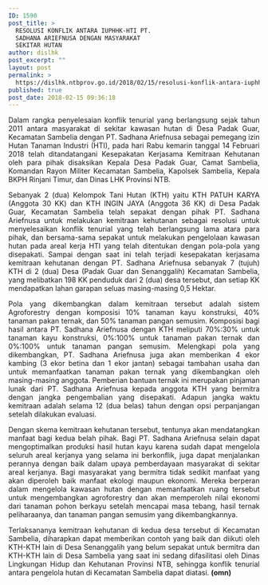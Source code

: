 ```yaml
---
ID: 1590
post_title: >
  RESOLUSI KONFLIK ANTARA IUPHHK-HTI PT.
  SADHANA ARIEFNUSA DENGAN MASYARAKAT
  SEKITAR HUTAN
author: dislhk
post_excerpt: ""
layout: post
permalink: >
  https://dislhk.ntbprov.go.id/2018/02/15/resolusi-konflik-antara-iuphhk-hti-pt-sadhana-ariefnusa-dengan-masyarakat-sekitar-hutan/
published: true
post_date: 2018-02-15 09:36:18
---
```

<p style="text-align: justify;">Dalam rangka penyelesaian konflik tenurial yang berlangsung sejak tahun 2011 antara masyarakat di sekitar kawasan hutan di Desa Padak Guar, Kecamatan Sambelia dengan PT. Sadhana Ariefnusa sebagai pemegang izin Hutan Tanaman Industri (HTI), pada hari Rabu kemarin tanggal 14 Februari 2018 telah ditandatangani Kesepakatan Kerjasama Kemitraan Kehutanan oleh para pihak disaksikan Kepala Desa Padak Guar, Camat Sambelia, Komandan Rayon Militer Kecamatan Sambelia, Kapolsek Sambelia, Kepala BKPH Rinjani Timur, dan Dinas LHK Provinsi NTB.</p>
<p style="text-align: justify;">Sebanyak 2 (dua) Kelompok Tani Hutan (KTH) yaitu KTH PATUH KARYA (Anggota 30 KK) dan KTH INGIN JAYA (Anggota 36 KK) di Desa Padak Guar, Kecamatan Sambelia telah sepakat dengan pihak PT. Sadhana Ariefnusa untuk melakukan kemitraan kehutanan sebagai resolusi untuk menyelesaikan konflik tenurial yang telah berlangsung lama atara para pihak, dan bersama-sama sepakat untuk melakukan pengelolaan kawasan hutan pada areal kerja HTI yang telah ditentukan dengan pola-pola yang disepakati. Sampai dengan saat ini telah terjadi kesepakatan kerjasama kemitraan kehutanan dengan PT. Sadhana Ariefnusa sebanyak 7 (tujuh) KTH di 2 (dua) Desa (Padak Guar dan Senanggalih) Kecamatan Sambelia, yang melibatkan 198 KK penduduk dari 2 (dua) desa tersebut, dan setiap KK mendapatkan lahan garapan seluas masing-masing 0,5 Hektar.</p>
<p style="text-align: justify;">Pola yang dikembangkan dalam kemitraan tersebut adalah sistem Agroforestry dengan komposisi 10% tanaman kayu konstruksi, 40% tanaman pakan ternak, dan 50% tanaman pangan semusim. Komposisi bagi hasil antara PT. Sadhana Ariefnusa dengan KTH meliputi 70%:30% untuk tanaman kayu konstruksi, 0%:100% untuk tanaman pakan ternak dan 0%:100% untuk tanaman pangan semusim. Melengkapi pola yang dikembangkan, PT. Sadhana Ariefnusa juga akan memberikan 4 ekor kambing (3 ekor betina dan 1 ekor jantan) sebagai tambahan usaha dan untuk memanfaatkan tanaman pakan ternak yang dikembangkan oleh masing-masing anggota. Pemberian bantuan ternak ini merupakan pinjaman lunak dari PT. Sadhana Ariefnusa kepada anggota KTH yang bermitra dengan jangka pengembalian yang disepakati. Adapun jangka waktu kemitraan adalah selama 12 (dua belas) tahun dengan opsi perpanjangan setelah dilakukan evaluasi.</p>
<p style="text-align: justify;">Dengan skema kemitraan kehutanan tersebut, tentunya akan mendatangkan manfaat bagi kedua belah pihak. Bagi PT. Sadhana Ariefnusa selain dapat mengoptimalkan produksi hasil hutan kayu karena sudah dapat mengelola seluruh areal kerjanya yang selama ini berkonflik, juga dapat menjalankan perannya dengan baik dalam upaya pemberdayaan masyarakat di sekitar areal kerjanya. Bagi masyarakat yang bermitra tidak sedikit manfaat yang akan diperoleh baik manfaat ekologi maupun ekonomi. Mereka berperan dalam mengelola kawasan hutan dengan memanfaatkan ruang tersebut untuk mengembangkan agroforestry dan akan memperoleh nilai ekonomi dari tanaman pohon berkayu setelah mencapai masa tebang, hasil ternak peliharaanya, dan tanaman pangan semusim yang dikembangkannya.</p>
<p style="text-align: justify;">Terlaksananya kemitraan kehutanan di kedua desa tersebut di Kecamatan Sambelia, diharapkan dapat memberikan contoh yang baik dan diikuti oleh KTH-KTH lain di Desa Senanggalih yang belum sepakat untuk bermitra dan KTH-KTH lain di Desa Sambelia yang saat ini sedang difasilitasi oleh Dinas Lingkungan Hidup dan Kehutanan Provinsi NTB, sehingga konflik tenurial antara pengelola hutan di Kecamatan Sambelia dapat diatasi. <strong>(omn)</strong></p>